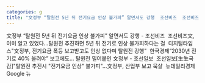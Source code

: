 ```yaml
---
categories: g
title: "文정부 “탈원전 5년 뒤 전기요금 인상 불가피” 알면서도 강행  조선비즈  조선비즈"
---
```

文정부 “탈원전 5년 뒤 전기요금 인상 불가피” 알면서도 강행 - 조선비즈&nbsp;&nbsp;조선비즈文, 이미 알고 있었다…탈원전 추진하면 5년 뒤 전기료 인상 불가피하다는 걸&nbsp;&nbsp;디지털타임스"文정부, 전기요금 폭등 보고받고도 인상 없다며 탈원전 강행"&nbsp;&nbsp;한국경제“2030년 전기료 40% 올려야” 보고에도... 탈원전 밀어붙인 文정부 - 조선일보&nbsp;&nbsp;조선일보[生生국감]"탈원전 추진시 "전기요금 인상" 불가피"…文정부, 산업부 보고 묵살&nbsp;&nbsp;뉴데일리경제Google 뉴